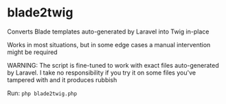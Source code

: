 # blade2twig
Converts Blade templates auto-generated by Laravel into Twig in-place

Works in most situations, but in some edge cases a manual intervention might be required

WARNING: The script is fine-tuned to work with exact files auto-generated by Laravel. I take no responsibility if you try it on some files you've tampered with and it produces rubbish

Run: `php blade2twig.php`
